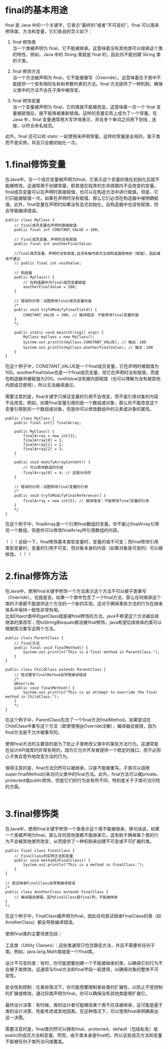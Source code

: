 <h1>final的基本用途</h1>
final 是 Java 中的一个关键字，它表示“最终的”或者“不可变的”。final 可以用来修饰类、方法和变量，它们各自的含义如下：</br>

1. final 修饰类</br>
当一个类被声明为 final，它不能被继承。这意味着没有其他类可以继承这个类的特性。例如，Java 中的 String 类就是 final 的，因此你不能创建 String 类的子类。</br>

2. final 修饰方法</br>
当一个方法被声明为 final，它不能被重写（Override）。这意味着在子类中不能提供一个具有相同名称和参数列表的方法。final 方法提供了一种机制，确保父类中的方法不会在子类中被改变。</br>

3. final 修饰变量</br>
  当一个变量被声明为 final，它的值就不能被改变。这意味着一旦一个 final 变量被赋值后，就不能再被重新赋值。这样的变量实质上成为了一个常量。在 Java 中，final 变量通常用大写字母表示，并且多个单词之间用下划线 _ 连接，以符合命名规范。</br>

此外，final 还可以和 static 一起使用来声明常量。这样的常量是全局的，属于类而不是实例，并且只会被初始化一次。</br>

<h1>1.final修饰变量</h1>

在Java中，当一个成员变量被声明为final，它表示这个变量的值在初始化后就不能被修改。这通常用于创建常量，即其值在程序的生命周期内不会改变的变量。</br>
final成员变量可以在声明时直接赋值，也可以在构造方法中进行赋值。但是，它们只能被赋值一次。如果在声明时没有赋值，那么它们必须在构造器中被明确赋值。此外，final变量在声明时如果没有显式初始化，且构造器中也没有赋值，则会导致编译错误。</br>

```
public class MyClass {  
    // final成员变量在声明时直接赋值  
    public final int CONSTANT_VALUE = 100;  
  
    // final成员变量，声明时没有赋值  
    public final int anotherFinalValue;  

    //final成员变量，声明时没有赋值,且没有被内部方法或构造器使用到（赋值），因此编译不通过
    // public final int voidValue;
  
    // 构造器  
    public MyClass() {  
        // 在构造器中为final成员变量赋值  
        anotherFinalValue = 200;  
    }  
  
    // 错误的示例：试图修改final成员变量的值  
    /*  
    public void tryToModifyFinalField() {  
        CONSTANT_VALUE = 300; // 编译错误：不能修改final变量的值  
    }  
    */  
  
    public static void main(String[] args) {  
        MyClass myClass = new MyClass();  
        System.out.println(myClass.CONSTANT_VALUE); // 输出：100  
        System.out.println(myClass.anotherFinalValue); // 输出：200  
    }  
}
```
在这个例子中，CONSTANT_VALUE是一个final成员变量，它在声明时被赋值为100。anotherFinalValue也是一个final成员变量，但它在声明时没有赋值，而是在构造器中被赋值为200。voidValue没有被内部赋值（也可以理解为没有被其他内部成员使用），所以无法编译通过。</br>
</br>
需要注意的是，final关键字只保证变量的引用不会改变，而不是引用对象的内容不会改变。例如，如果final变量引用的是一个数组或对象，那么你不能改变这个变量引用到另一个数组或对象，但是你可以修改数组中的元素或对象的属性。</br>

```
public class MyClass {  
    public final int[] finalArray;  
  
    public MyClass() {  
        finalArray = new int[3];  
        finalArray[0] = 1;  
        finalArray[1] = 2;  
        finalArray[2] = 3;  
    }  
  
    public void modifyArrayContent() {  
        // 可以修改数组的内容  
        finalArray[0] = 4; // 这是允许的  
    }  
  
    // 错误的示例：试图修改final变量的引用  
    /*  
    public void tryToModifyFinalReference() {  
        finalArray = new int[5]; // 编译错误：不能修改final变量的引用  
    }  
    */  
}
```

在这个例子中，finalArray是一个引用final数组的变量。你不能让finalArray引用另一个数组，但是你可以修改finalArray所引用数组的内容。</br>
</br>
！！！总结一下，final修饰基本类型变量时，变量的值不可变；而final修饰引用类型变量时，变量的引用不可变，但对象本身的内容（如果对象是可变的）可以被修改。！！！</br>

<h1>2.final修饰方法</h1>

在Java中，使用final关键字修饰一个方法表示这个方法不可以被子类重写（Override）。也就是说，如果一个类中包含了一个final方法，那么任何继承这个类的子类都不能提供这个方法的一个新的实现。这对于确保某些方法的行为在继承体系中保持一致性非常有用。</br>
比如Object类中的getClass就是被final修饰的方法，java不希望这个方法被后续继承的类改写；而toString和equals都没被final修饰，java希望后续继承的类可以根据情况重写这两个方法。</br>

```
public class ParentClass {  
    // final方法  
    public final void finalMethod() {  
        System.out.println("This is a final method in ParentClass.");  
    }  
}  
  
public class ChildClass extends ParentClass {  
    // 尝试重写finalMethod会导致编译错误  
    /*  
    @Override  
    public void finalMethod() {  
        System.out.println("This is an attempt to override the final method in ChildClass.");  
    }  
    */  
}
```

在这个例子中，ParentClass包含了一个final方法finalMethod。如果尝试在ChildClass中重写这个方法（即使使用@Override注解），编译器会报错，因为final方法是不允许被重写的。</br>
</br>
使用final方法的主要目的是为了防止子类修改父类中的某些方法行为。这通常是在设计API或库时非常有用的，因为它允许开发者提供一个稳定的接口，而不必担心子类会意外地改变方法的行为。</br>
</br>
值得注意的是，final方法仍然可以被继承，只是不能被重写。子类可以调用super.finalMethod()来访问父类中的final方法。此外，final方法可以被private、protected或public修饰，但是它们的行为会有所不同，特别是关于子类可访问性的方面。</br>
</br>

<h1>3.final修饰类</h1>
在Java中，使用final关键字修饰一个类表示这个类不能被继承。换句话说，如果一个类被声明为final，那么任何其他类都不能继承它。这有助于确保某个类的行为不会被其他类所改变，从而提供了一种机制来创建不可变或不可扩展的类。</br>

```
public final class FinalClass {  
    // FinalClass的实例方法和变量  
    public void methodInFinalClass() {  
        System.out.println("This is a method in FinalClass.");  
    }  
}  
  
// 尝试继承FinalClass会导致编译错误  
/*  
public class AnotherClass extends FinalClass {  
    // 编译器会报错，因为FinalClass是final的，不能被继承  
}  
*/
```

在这个例子中，FinalClass被声明为final，因此任何尝试继承FinalClass的类（如AnotherClass）都会导致编译错误。</br>
</br>
使用final类的主要场景包括：</br>
</br>
工具类（Utility Classes）：这些类通常只包含静态方法，并且不需要有任何子类。例如，java.lang.Math类就是一个final类。</br>
</br>
设计不可变的类：有时，你可能想要创建一个不能被继承的类，以确保它的行为不会被子类修改。这通常与final方法和final字段一起使用，以确保对象的整体不可变性。</br>
</br>
安全性和控制：在某些情况下，你可能想要限制某些类的扩展性，以防止不受控制的扩展或修改。通过将类声明为final，你可以确保没有其他类能够扩展它。</br>
</br>
最终设计决策：有时候，类的设计者可能确信某个类不应该被继承，这可能是基于类的设计决策、性能考虑或其他因素。在这种情况下，可以使用final来明确表达这一决策。</br>
</br>
需要注意的是，final类仍然可以拥有final、protected、default（包级私有）或public的成员方法和变量。然而，由于类本身是final的，所以这些成员方法和变量不能被任何子类所访问或覆盖。</br>

